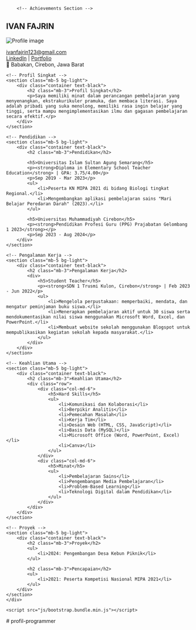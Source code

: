 <!DOCTYPE html>
<html lang="en">
<head>
    <meta charset="UTF-8">
    <meta http-equiv="X-UA-Compatible" content="IE=edge">
    <meta name="viewport" content="width=device-width, initial-scale=1.0">
    <title>Portfolio Page</title>
  <style> 
  
  </style>
    <link href="css/bootstrap.min.css" rel="stylesheet">
        <link href="css/style.css" rel="stylesheet">
 
   
</head>
<body>

        <!-- Achievements Section -->
      
   <div class="d-flex justify-content-center align-items-center min-vh-100 h-100">
    <div class="row">
    <!-- Header Section -->
    <section id="hero" class="py-5 bg-primary text-white text-center">
        <h1>IVAN FAJRIN</h1>
        <img src="img/img.jpg" class="img-fluid rounded-circle mb-3 " alt="Profile image">
        <p>
            <a class="text-white" href="mailto:ivanfajrin123@gmail.com">ivanfajrin123@gmail.com</a><br>
            <a class="text-white" href="https://www.linkedin.com/in/ivan-fajrin-61b060196/" target="_blank">LinkedIn</a> | 
            <a class="text-white" href="https://ivanfajrin.github.io/proto/" target="_blank">Portfolio</a><br>
            📍 Babakan, Cirebon, Jawa Barat
        </p>
    </section>

    <!-- Profil Singkat -->
    <section class="mb-5 bg-light">
        <div class="container text-black">
            <h2 class="mb-3">Profil Singkat</h2>
            <p>Saya memiliki minat dalam perancangan pembelajaran yang menyenangkan, ekstrakurikuler pramuka, dan membaca literasi. Saya adalah pribadi yang suka menolong, memiliki rasa ingin belajar yang tinggi, serta mampu mengimplementasikan ilmu dan gagasan pembelajaran secara efektif.</p>
        </div>
    </section>

    <!-- Pendidikan -->
    <section class="mb-5 bg-light">
        <div class="container text-black">
            <h2 class="mb-3">Pendidikan</h2>

            <h5>Universitas Islam Sultan Agung Semarang</h5>
            <p><strong>Diploma in Elementary School Teacher Education</strong> | GPA: 3.75/4.00</p>
            <p>Sep 2019 - Mar 2023</p>
            <ul>
                <li>Peserta KN MIPA 2021 di bidang Biologi tingkat Regional.</li>
                <li>Mengembangkan aplikasi pembelajaran sains "Mari Belajar Peredaran Darah" (2023).</li>
            </ul>

            <h5>Universitas Muhammadiyah Cirebon</h5>
            <p><strong>Pendidikan Profesi Guru (PPG) Prajabatan Gelombang 1 2023</strong></p>
            <p>Sep 2023 - Aug 2024</p>
        </div>
    </section>

    <!-- Pengalaman Kerja -->
    <section class="mb-5 bg-light">
        <div class="container text-black">
            <h2 class="mb-3">Pengalaman Kerja</h2>
            <div>
                <h5>Student Teacher</h5>
                <p><strong>SDN 1 Trusmi Kulon, Cirebon</strong> | Feb 2023 - Jun 2022</p>
                <ul>
                    <li>Mengelola perpustakaan: memperbaiki, mendata, dan mengatur peminjaman buku siswa.</li>
                    <li>Menerapkan pembelajaran aktif untuk 30 siswa serta mendokumentasikan nilai siswa menggunakan Microsoft Word, Excel, dan PowerPoint.</li>
                    <li>Membuat website sekolah menggunakan Blogspot untuk mempublikasikan kegiatan sekolah kepada masyarakat.</li>
                </ul>
            </div>
        </div>
    </section>

    <!-- Keahlian Utama -->
    <section class="mb-5 bg-light">
        <div class="container text-black">
            <h2 class="mb-3">Keahlian Utama</h2>
            <div class="row">
                <div class="col-md-6">
                    <h5>Hard Skills</h5>
                    <ul>
                        <li>Komunikasi dan Kolaborasi</li>
                        <li>Berpikir Analitis</li>
                        <li>Pemecahan Masalah</li>
                        <li>Kerja Tim</li>
                        <li>Desain Web (HTML, CSS, JavaScript)</li>
                        <li>Basis Data (MySQL)</li>
                        <li>Microsoft Office (Word, PowerPoint, Excel)</li>
                        <li>Canva</li>
                    </ul>
                </div>
                <div class="col-md-6">
                    <h5>Minat</h5>
                    <ul>
                        <li>Pembelajaran Sains</li>
                        <li>Pengembangan Media Pembelajaran</li>
                        <li>Problem-Based Learning</li>
                        <li>Teknologi Digital dalam Pendidikan</li>
                    </ul>
                </div>
            </div>
        </div>
    </section>

    <!-- Proyek -->
    <section class="mb-5 bg-light">
        <div class="container text-black">
            <h2 class="mb-3">Proyek</h2>
            <ul>
                <li>2024: Pengembangan Desa Kebun Piknik</li>
            </ul>

            <h2 class="mb-3">Pencapaian</h2>
            <ul>
                <li>2021: Peserta Kompetisi Nasional MIPA 2021</li>
            </ul>
        </div>
    </section>
    </div>
</div>

    
    <script src="js/bootstrap.bundle.min.js"></script>
 
</body>
</html># profil-programmer
